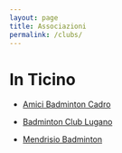 ```yaml
---
layout: page
title: Associazioni
permalink: /clubs/
---
```

[abc]: http://www.badminton-cadro.ch/ "Amici Badminton Cadro"
[bcl]: http://www.badminton-lugano.ch/ "Badminton Club Lugano"
[mb]: http://www.mendrisiobadminton.ch/ "Mendrisio Badminton"

# In Ticino #

* [Amici Badminton Cadro][abc]

* [Badminton Club Lugano][bcl]

* [Mendrisio Badminton][mb]
